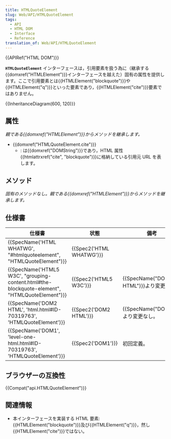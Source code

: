 ```yaml
---
title: HTMLQuoteElement
slug: Web/API/HTMLQuoteElement
tags:
  - API
  - HTML DOM
  - Interface
  - Reference
translation_of: Web/API/HTMLQuoteElement
---
```

{{APIRef("HTML DOM")}}

**`HTMLQuoteElement`** インターフェースは，引用要素を扱う為に（継承する{{domxref("HTMLElement")}}インターフェースを越えた）固有の属性を提供します。ここで引用要素とは{{HTMLElement("blockquote")}}や{{HTMLElement("q")}}といった要素であり，{{HTMLElement("cite")}}要素ではありません。

{{InheritanceDiagram(600, 120)}}

## 属性

_親である{{domxref("HTMLElement")}}からメソッドを継承します。_

- {{domxref("HTMLQuoteElement.cite")}}
  - : は{{domxref("DOMString")}}であり，HTML 属性{{htmlattrxref("cite", "blockquote")}}に格納している引用元 URL を表します。

## メソッド

_固有のメソッドなし。親である{{domxref("HTMLElement")}}からメソッドを継承します。_

## 仕様書

| 仕様書                                                                                                                       | 状態                             | 備考                                           |
| ---------------------------------------------------------------------------------------------------------------------------- | -------------------------------- | ---------------------------------------------- |
| {{SpecName('HTML WHATWG', "#htmlquoteelement", "HTMLQuoteElement")}}                                 | {{Spec2('HTML WHATWG')}} |                                                |
| {{SpecName('HTML5 W3C', "grouping-content.html#the-blockquote-element", "HTMLQuoteElement")}} | {{Spec2('HTML5 W3C')}}     | {{SpecName("DOM2 HTML")}}より変更なし。 |
| {{SpecName('DOM2 HTML', 'html.html#ID-70319763', 'HTMLQuoteElement')}}                                 | {{Spec2('DOM2 HTML')}}     | {{SpecName("DOM1")}}より変更なし。     |
| {{SpecName('DOM1', 'level-one-html.html#ID-70319763', 'HTMLQuoteElement')}}                         | {{Spec2('DOM1')}}         | 初回定義。                                     |

## ブラウザーの互換性

{{Compat("api.HTMLQuoteElement")}}

## 関連情報

- 本インターフェースを実装する HTML 要素: {{HTMLElement("blockquote")}}及び{{HTMLElement("q")}}，然し{{HTMLElement("cite")}}ではない。
